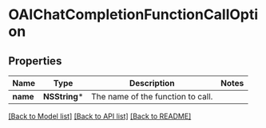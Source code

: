 # OAIChatCompletionFunctionCallOption

## Properties
Name | Type | Description | Notes
------------ | ------------- | ------------- | -------------
**name** | **NSString*** | The name of the function to call. | 

[[Back to Model list]](../README.md#documentation-for-models) [[Back to API list]](../README.md#documentation-for-api-endpoints) [[Back to README]](../README.md)


